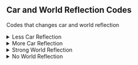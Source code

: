 ## Car and World Reflection Codes

Codes that changes car and world reflection

<details>
<summary>Less Car Reflection</summary>

```hex
0470735C 000000FF
```
</details>

<details>
<summary>More Car Reflection</summary>

Car will have more reflection, just like NFSC. Value is customizable, higher value, less reflection, lower value, more reflection

```hex
0470735C 00000030
```
</details>

<details>
<summary>Strong World Reflection</summary>

World is very reflective

```hex
0470B888 000000FF
```
</details>

<details>
<summary>No World Reflection</summary>

```hex
0470B888 00000000
```
</details>

